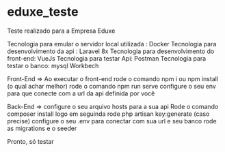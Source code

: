 # eduxe_teste
Teste realizado para a Empresa Eduxe

Tecnologia para emular o servidor local utilizada : Docker
Tecnologia para desenvolvimento da api : Laravel 8x
Tecnologia para desenvolvimento do front-end: VueJs
Tecnologia para testar Api: Postman
Tecnologia para testar o banco: mysql Workbech

Front-End =>
Ao executar o front-end rode o comando npm i ou npm install (o qual achar melhor)
rode o comando npm run serve
configure o seu env para que conecte com a url da api definida por você

Back-End =>
configure o seu arquivo hosts para a sua api
Rode o comando composer install
logo em seguinda rode php artisan key:generate (caso precise)
configure o seu .env para conectar com sua url e seu banco
rode as migrations e o seeder

Pronto, só testar
